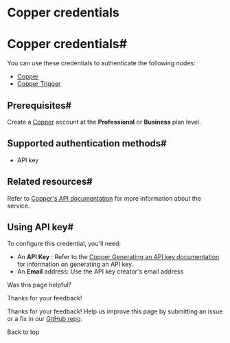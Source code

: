 # Copper credentials

[ ](https://github.com/n8n-io/n8n-docs/edit/main/docs/integrations/builtin/credentials/copper.md "Edit this page")

# Copper credentials#

You can use these credentials to authenticate the following nodes:

  * [Copper](../../app-nodes/n8n-nodes-base.copper/)
  * [Copper Trigger](../../trigger-nodes/n8n-nodes-base.coppertrigger/)



## Prerequisites#

Create a [Copper](https://www.copper.com/) account at the **Professional** or **Business** plan level.

## Supported authentication methods#

  * API key



## Related resources#

Refer to [Copper's API documentation](https://developer.copper.com/) for more information about the service.

## Using API key#

To configure this credential, you'll need:

  * An **API Key** : Refer to the [Copper Generating an API key documentation](https://support.copper.com/en/articles/8823347-generating-an-api-key) for information on generating an API key.
  * An **Email** address: Use the API key creator's email address

Was this page helpful? 

Thanks for your feedback! 

Thanks for your feedback! Help us improve this page by submitting an issue or a fix in our [GitHub repo](https://github.com/n8n-io/n8n-docs). 

Back to top 
